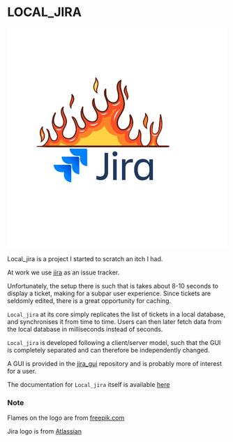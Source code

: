 LOCAL_JIRA
=====

![logo](./docs/logo.svg)

Local_jira is a project I started to scratch an itch I had.

At work we use [jira](https://www.atlassian.com/software/jira) as an issue tracker.

Unfortunately, the setup there is such that is takes about 8-10 seconds to display a ticket, making for
a subpar user experience. Since tickets are seldomly edited, there is a great opportunity for caching.

`Local_jira` at its core simply replicates the list of tickets in a local database, and synchronises it from
time to time. Users can then later fetch data from the local database in milliseconds instead of seconds.

`Local_jira` is developed following a client/server model, such that the GUI is completely separated and can
therefore be independently changed.

A GUI is provided in the [jira_gui](https://codeberg.org/s-d-m/jira_gui) repository and is probably more of
interest for a user.

The documentation for `Local_jira` itself is available [here](https://s-d-m.codeberg.page/local_jira/)



### Note

Flames on the logo are from [freepik.com](https://www.freepik.com/free-vector/hand-drawn-fire-cartoon-illustration_49545933.htm)

Jira logo is from [Atlassian](https://atlassian.design/resources/logo-library)
